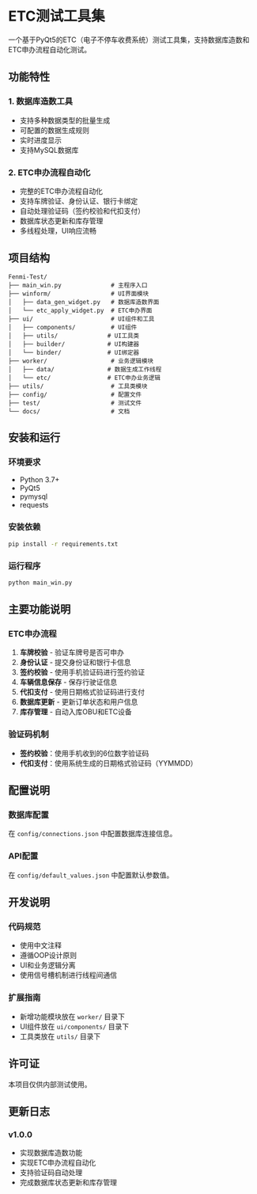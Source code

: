 # ETC测试工具集

一个基于PyQt5的ETC（电子不停车收费系统）测试工具集，支持数据库造数和ETC申办流程自动化测试。

## 功能特性

### 1. 数据库造数工具
- 支持多种数据类型的批量生成
- 可配置的数据生成规则
- 实时进度显示
- 支持MySQL数据库

### 2. ETC申办流程自动化
- 完整的ETC申办流程自动化
- 支持车牌验证、身份认证、银行卡绑定
- 自动处理验证码（签约校验和代扣支付）
- 数据库状态更新和库存管理
- 多线程处理，UI响应流畅

## 项目结构

```
Fenmi-Test/
├── main_win.py              # 主程序入口
├── winform/                 # UI界面模块
│   ├── data_gen_widget.py   # 数据库造数界面
│   └── etc_apply_widget.py  # ETC申办界面
├── ui/                      # UI组件和工具
│   ├── components/          # UI组件
│   ├── utils/              # UI工具类
│   ├── builder/            # UI构建器
│   └── binder/             # UI绑定器
├── worker/                  # 业务逻辑模块
│   ├── data/               # 数据生成工作线程
│   └── etc/                # ETC申办业务逻辑
├── utils/                   # 工具类模块
├── config/                  # 配置文件
├── test/                    # 测试文件
└── docs/                    # 文档
```

## 安装和运行

### 环境要求
- Python 3.7+
- PyQt5
- pymysql
- requests

### 安装依赖
```bash
pip install -r requirements.txt
```

### 运行程序
```bash
python main_win.py
```

## 主要功能说明

### ETC申办流程
1. **车牌校验** - 验证车牌号是否可申办
2. **身份认证** - 提交身份证和银行卡信息
3. **签约校验** - 使用手机验证码进行签约验证
4. **车辆信息保存** - 保存行驶证信息
5. **代扣支付** - 使用日期格式验证码进行支付
6. **数据库更新** - 更新订单状态和用户信息
7. **库存管理** - 自动入库OBU和ETC设备

### 验证码机制
- **签约校验**：使用手机收到的6位数字验证码
- **代扣支付**：使用系统生成的日期格式验证码（YYMMDD）

## 配置说明

### 数据库配置
在 `config/connections.json` 中配置数据库连接信息。

### API配置
在 `config/default_values.json` 中配置默认参数值。

## 开发说明

### 代码规范
- 使用中文注释
- 遵循OOP设计原则
- UI和业务逻辑分离
- 使用信号槽机制进行线程间通信

### 扩展指南
- 新增功能模块放在 `worker/` 目录下
- UI组件放在 `ui/components/` 目录下
- 工具类放在 `utils/` 目录下

## 许可证

本项目仅供内部测试使用。

## 更新日志

### v1.0.0
- 实现数据库造数功能
- 实现ETC申办流程自动化
- 支持验证码自动处理
- 完成数据库状态更新和库存管理 

